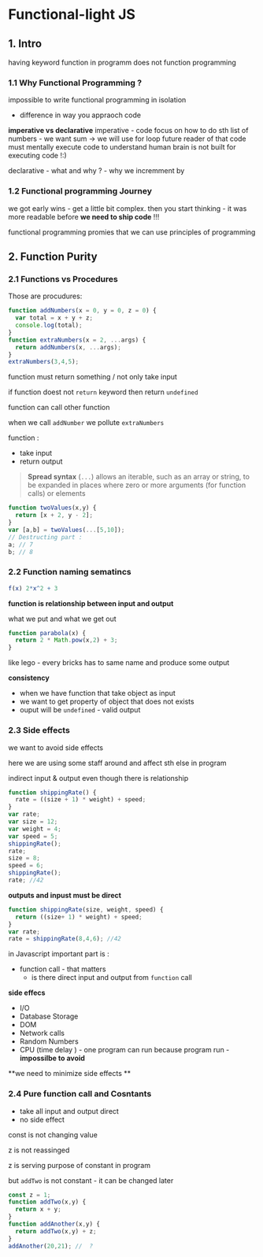 # Functional-light JS

## 1. Intro

having keyword function in programm does not function programming

### 1.1 Why Functional Programming ?

impossible to write functional programming in isolation 

- difference in way you appraoch code 

**imperative vs declarative**
imperative - code focus on how to do sth 
list of numbers - we want sum -> we will use for loop
future reader of that code must mentally execute code to understand 
human brain is not built for executing code !:) 

declarative - what and why ? - why we incremment by 

### 1.2 Functional programming Journey

we got early wins - get a little bit complex. 
then you start thinking - it was more readable before 
**we need to ship code** !!! 

functional programming promies that we can use principles of programming 

## 2. Function Purity

### 2.1 Functions vs Procedures 

Those are procudures: 

```js
function addNumbers(x = 0, y = 0, z = 0) {
  var total = x + y + z;
  console.log(total);
}
function extraNumbers(x = 2, ...args) {
  return addNumbers(x, ...args);
}
extraNumbers(3,4,5);

```



function must return something   / not only take input 

if function doest not `return` keyword then return `undefined`

function can call other function

when we call `addNumber` we pollute `extraNumbers`



function :

- take input 
- return output 



> **Spread syntax** (`...`) allows an iterable,  such as an array or string, to be expanded in places where zero or more  arguments (for function calls) or elements 

```js
function twoValues(x,y) {
  return [x + 2, y - 2];
}
var [a,b] = twoValues(...[5,10]);
// Destructing part : 
a; // 7
b; // 8
```

### 2.2 Function naming sematincs

```mathematica
f(x) 2*x^2 + 3
```

**function is relationship between input and output** 

what we put and what we get out 

```js
function parabola(x) {
  return 2 * Math.pow(x,2) + 3; 
}
```

like lego - every bricks has to same name and produce some output 

**consistency**

- when we have function that take object as input 
- we want to get property  of object that does not exists
- ouput will be `undefined` - valid output 



### 2.3 Side effects 

we want to avoid side effects 

here we are using some staff around and affect sth else in program 

indirect input & output even though there is relationship 

```js
function shippingRate() {
  rate = ((size + 1) * weight) + speed; 
}
var rate;
var size = 12;
var weight = 4;
var speed = 5;
shippingRate();
rate; 
size = 8; 
speed = 6; 
shippingRate();
rate; //42
```

**outputs and inpust must be direct**

```js
function shippingRate(size, weight, speed) {
  return ((size+ 1) * weight) + speed;
}
var rate; 
rate = shippingRate(8,4,6); //42
```

in Javascript important part is :

- function call - that matters 
  - is there direct input and output from `function` call  



**side effecs**

- I/O
- Database Storage
- DOM
- Network calls
- Random Numbers 
- CPU (time delay ) - one program can run because program run  - **impossilbe to avoid**

**we need to minimize side effects **



### 2.4 Pure function call  and Cosntants 

- take all input  and output direct
- no side effect 



const is not changing value 

z is not reassinged 

z is serving purpose of constant in program 

but `addTwo` is not constant - it can be changed later 

```js
const z = 1;
function addTwo(x,y) {
  return x + y;
}
function addAnother(x,y) {
  return addTwo(x,y) + z;
}
addAnother(20,21); //  ?
```





